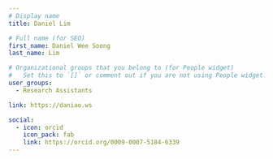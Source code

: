 ```yaml
---
# Display name
title: Daniel Lim

# Full name (for SEO)
first_name: Daniel Wee Soong
last_name: Lim

# Organizational groups that you belong to (for People widget)
#   Set this to `[]` or comment out if you are not using People widget.
user_groups:
  - Research Assistants

link: https://daniao.ws

social:
  - icon: orcid
    icon_pack: fab
    link: https://orcid.org/0009-0007-5184-6339
---
```


